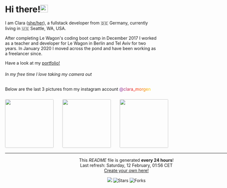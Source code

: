 <h1>Hi there!<img src="https://media.giphy.com/media/hvRJCLFzcasrR4ia7z/giphy.gif" width="25px"></h1>

<p>I am Clara (<a href="https://pronoun.is/she" target="_blank">she/her</a>), a fullstack developer from 🇩🇪 Germany, currently living in 🇺🇸 Seattle, WA, USA.</p>
<p>After completing Le Wagon's coding boot camp in December 2017 I worked as a teacher and developer
for Le Wagon in Berlin and Tel Aviv for two years.
In January 2020 I moved across the pond and have been working as a freelancer since.
</p>

Have a look at my <a href="https://www.claramorgeneyer.com" target="_blank">portfolio!</a>

<h6>In my free time I love taking my camera out</h6>
  <p>Below are the last 3 pictures from my instagram account
  <a href="https://www.instagram.com/clara_morgen/" target="_blank" style="background: #7D36AF;
                                                                            background: -webkit-linear-gradient(to right, #7D36AF 0%, #F81500 50%, #F6D400 100%);
                                                                            background: -moz-linear-gradient(to right, #7D36AF 0%, #F81500 50%, #F6D400 100%);
                                                                            background: linear-gradient(to right, #7D36AF 0%, #F81500 50%, #F6D400 100%);
                                                                            -webkit-background-clip: text;
                                                                            -webkit-text-fill-color: transparent;
">
    @clara_morgen
  </a>

  <div style="width: 800; margin: 0 auto; margin-top: 25px;">
    <img width="160" src="https:&#x2F;&#x2F;cdn1.picuki.com&#x2F;hosted-by-instagram&#x2F;q&#x3D;0exhNuNYnjBGZDHIdN5WmL9I2Pk2GAlRNucaS7j0nyZiNxIsbHWB58ltwdGn%7C%7CDh6Kwh9HS+LKT5l+9grT19YC0x9PkXBTraIHSAX6KmYHOmm0ypk85RklLsyLXNwbHSr9coqXGTHbnRKTKtAMPqhru8R+%7C%7CzsbzYHrjGaN7NGnQlc%7C%7C8m0X%7C%7C1KxJIf6rbaiUX2%7C%7C4U2NjxHvG0tM0Z874+UrDQLEvLyMcp6669yUvEzhMQ66O76xnToQSsVdW1BGDic56XXmugk3Db%7C%7CRy8R2ln+XbFtdlpYhFG26jcTtIh+pYKAFaxM+Lg7sqKKGytTGWNj+kQ+r7WJzjD7WWmu11N76EzK6aagQvx%7C%7CjKfFNcW3fP3q+jiTWIXvMZwYeGAqA8rea0iaL%7C%7CDrUZoJzt8XRKAI6FC2zxW0cO2j3hV3XGY&#x3D;" style="border-radius: 3px; margin-right: 25px;"/>
    <img width="160" src="https:&#x2F;&#x2F;cdn1.picuki.com&#x2F;hosted-by-instagram&#x2F;q&#x3D;0exhNuNYnjBGZDHIdN5WmL9I2Pk2GAlRNecaS7j0nyZiNxIsbHWB58ltwdGn%7C%7CDh6Kwh9HS+LP2dg+osjTghTDk0pPFveTryWTTtQ7rOZUOuigiol8pNh3LkwLWodYnao9csuUGKpbXRKTa9FX%7C%7CykpuMV+fLuAzQNoTabNrxFmmAG5pv2CfAgnsYf7OyNkEy61IoyGzVer2IvN10ppc%7C%7Cbp3QMUOP%7C%7CZoMl66d5R%7C%7CkKiMQB5aHgnjH+LmMpRG1%7C%7CA23O69uHoOAAuizgd2gN7lKfU%7C%7C43B1op1XSD+jpggoIDzoCmOdBM+%7C%7Cg84Y3Qbkcmfk0tpBdszcPww2XCYD35j3xz9y3bkLWcX8sW%7C%7CoGiI6O+dIrKyA7Pb5bKFo8fXC4AD+baREzVEPPuDN9juoV+WvdLigjnoCSZIeSgmix%7C%7CBwpZijDWW5B2RaXO" style="border-radius: 3px; margin-right: 25px;" />
    <img width="160" src="https:&#x2F;&#x2F;cdn1.picuki.com&#x2F;hosted-by-instagram&#x2F;q&#x3D;0exhNuNYnjBGZDHIdN5WmL9I2Pk2GAlRNucaS7j0nyZiNxIsbHWB58ltwdGn%7C%7CDh6Kwh9HS+LP2dg+osjTghTDk0pPFveQbSWTTtQ7rOZUOuigiol8pNh3LkwLWodYnSn88EsUmSpaHNJS6FJXfOnq+ke+%7C%7CvpaFkMrjGUMbRBkGAK4pX1DfUlksQf7OyNkEy61IoyGzVer2IvN10ppc%7C%7Cbp3QMUOP%7C%7CZoMm66d5R%7C%7CkKiMQB5aHgnjH+LmMpRG1%7C%7CA23O6t2HoOAAuizgd2gJokiXaYosLkA72XSD7gAkp5o%7C%7CzoCmOdBM+%7C%7Cg84Y3Qbkcmfk0tpBdszcPww2XCYD35j3xz9zmCy+eyIsQJ857xMfGJcevt+Xn4fKnkMrh7DlwVGO+PWnz7DtKPVM0IwtpuWvdLigjnoCWYJuXSmix%7C%7CBwpZijDWW5B2RaXO" style="border-radius: 3px; margin-right: 25px;" />
  </p>

------------
<p align="center">This <i>README</i> file is generated <b>every 24 hours</b>!</br>Last refresh: Saturday, 12 February, 01:56 CET<br /><a href="https://medium.com/@th.guibert/how-to-create-a-self-updating-readme-md-for-your-github-profile-f8b05744ca91">Create your own here!</a></p>
<p align="center"><img src="https://github.com/thmsgbrt/thmsgbrt/workflows/README%20build/badge.svg" /> <img alt="Stars" src="https://img.shields.io/github/stars/thmsgbrt/thmsgbrt?style=flat-square&labelColor=343b41"/> <img alt="Forks" src="https://img.shields.io/github/forks/thmsgbrt/thmsgbrt?style=flat-square&labelColor=343b41"/></p>

